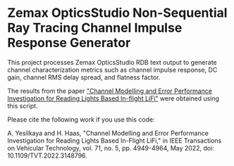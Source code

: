 # Zemax OpticsStudio Non-Sequential Ray Tracing Channel Impulse Response Generator

This project processes Zemax OpticsStudio RDB text output to generate channel characterization metrics such as channel impulse response, DC gain, channel RMS delay spread, and flatness factor.

The results from the paper ["Channel Modelling and Error Performance Investigation for Reading Lights Based In-flight LiFi"](https://arxiv.org/pdf/2202.05911) were obtained using this script.

Please cite the following work if you use this code:

A. Yesilkaya and H. Haas, "Channel Modelling and Error Performance Investigation for Reading Lights Based In-Flight LiFi," in IEEE Transactions on Vehicular Technology, vol. 71, no. 5, pp. 4949-4964, May 2022, doi: 10.1109/TVT.2022.3148796.
